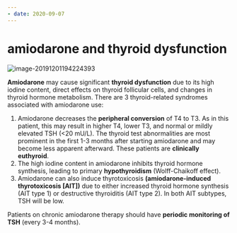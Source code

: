 ```yaml
---
- date: 2020-09-07
---
```


# amiodarone and thyroid dysfunction

<!-- amiodarone effect on thyroid -->

![image-20191201194224393](https://photos.thisispiggy.com/file/wikiFiles/image-20191201194224393.png)

**Amiodarone** may cause significant **thyroid dysfunction** due to its high iodine content, direct effects on thyroid follicular  cells, and changes in thyroid hormone metabolism. There are 3  thyroid-related syndromes associated with amiodarone use:

1. Amiodarone decreases the **peripheral conversion** of T4 to T3. As in this patient, this may result in higher T4, lower  T3, and normal or mildly elevated TSH (<20 mU/L). The thyroid test  abnormalities are most prominent in the first 1-3 months after starting  amiodarone and may become less apparent afterward. These patients are **clinically euthyroid**.
2. The high iodine content in amiodarone inhibits thyroid hormone synthesis, leading to primary **hypothyroidism** (Wolff-Chaikoff effect).
3. Amiodarone can also induce thyrotoxicosis **(amiodarone-induced thyrotoxicosis \[AIT])** due to either increased thyroid hormone synthesis (AIT type 1) or  destructive thyroiditis (AIT type 2). In both AIT subtypes, TSH will be low.

Patients on chronic amiodarone therapy should have **periodic monitoring of TSH** (every 3-4 months).
